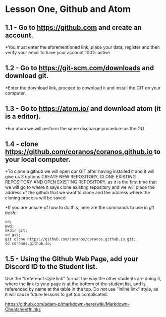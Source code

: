 # Lesson One, Github and Atom

## 1.1 - Go to https://github.com and create an account.

*You must enter the aforementioned link, place your data, register and then verify your email to have your account 100% active

## 1.2 - Go to https://git-scm.com/downloads and download git.

*Enter the download link, proceed to download it and install the GIT on your computer.

## 1.3 - Go to https://atom.io/ and download atom (it is a editor).

*For atom we will perform the same discharge procedure as the GIT

## 1.4 - clone https://github.com/coranos/coranos.github.io to your local computer.

*To clone a github we will open our GIT after having installed it and it will give us 3 options CREATE NEW REPOSITORY, CLONE EXISTING REPOSITORY AND OPEN EXISTING REPOSITORY, as it is the first time that we will go to where it says clone existing repository and we will place the address of the github that we want to clone and the address where the cloning process will be saved

*If you are unsure of how to do this, here are the commands to use in *git bash*:
```
cd;
pwd;
mkdir git;
cd git;
git clone https://github.com/coranos/coranos.github.io.git;
cd coranos.github.io;
```

## 1.5 - Using the Github Web Page, add your Discord ID to the Student  list.

Use the "lreferenct style link" format the way the other students are doing it, where the link to your page is at the bottom of the student list, and is referenced by name at the table in the top. Do not use "inline link" style, as it will cause future lessons to get too complicated.

https://github.com/adam-p/markdown-here/wiki/Markdown-Cheatsheet#links
